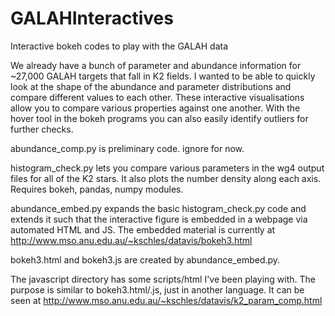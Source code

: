 # GALAHInteractives
Interactive bokeh codes to play with the GALAH data

We already have a bunch of parameter and abundance information for 
~27,000 GALAH targets that fall in K2 fields. I wanted to be able 
to quickly look at the shape of the abundance and parameter distributions 
and compare different values to each other. These interactive visualisations 
allow you to compare various properties against one another. With the hover 
tool in the bokeh programs you can also easily identify outliers for further 
checks. 

abundance_comp.py is preliminary code. ignore for now. 

histogram_check.py lets you compare various parameters in the 
wg4 output files for all of the K2 stars. It also plots the 
number density along each axis. Requires bokeh, pandas, numpy modules. 

abundance_embed.py expands the basic histogram_check.py code and extends it 
such that the interactive figure is embedded in a webpage via automated 
HTML and JS. The embedded material is currently at 
http://www.mso.anu.edu.au/~kschles/datavis/bokeh3.html

bokeh3.html and bokeh3.js are created by abundance_embed.py. 

The javascript directory has some scripts/html I've been playing with. The purpose 
is similar to bokeh3.html/.js, just in another language. It can be seen at 
http://www.mso.anu.edu.au/~kschles/datavis/k2_param_comp.html

